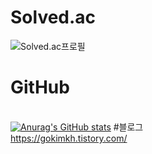 # Solved.ac <br>
![Solved.ac프로필](http://mazassumnida.wtf/api/v2/generate_badge?boj=gokimkq123)
# GitHub 
<br> [![Anurag's GitHub stats](https://github-readme-stats.vercel.app/api?username=gokimkq123)](https://github.com/anuraghazra/github-readme-stats&show_icons=true&theme=cobalt)
#블로그
<br>https://gokimkh.tistory.com/
